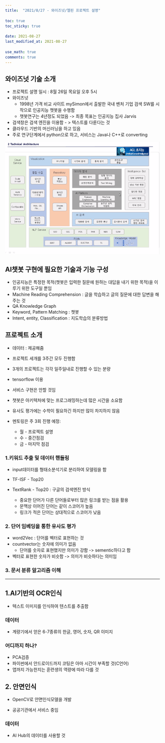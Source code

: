 ```yaml
---
title:  "2021/8/27 - 와이즈넛/엘핀 프로젝트 설명"

toc: true
toc_sticky: true

date: 2021-08-27
last_modified_at: 2021-08-27

use_math: true
comments: true
---
```




## 와이즈넛 기술 소개

- 프로젝트 설명 일시 : 8월 26일 목요일 오후 5시
- 와이즈넛  
  -  1998년 가격 비교 사이트 mySimon에서 출발한 국내 벤처 기업
     검색 SW를 시작으로 인공지능 챗봇을 수행함
  -  챗봇연구는 4년정도 되었음 -> 최종 목표는 인공지능 집사 Jarvis
- 검색창은 검색 엔진을 이용함 - > 텍스트를 다룬다는 것
- 클라우드 기반의 머신러닝을 하고 있음
- 주로 연구단계에서 python으로 하고, 서비스는 Java나 C++로 converting

![49_K-Digital_Training_Project_1](\assets\images\49_K-Digital_Training_Project_1.png)




## AI챗봇 구현에 필요한 기술과 기능 구성
- 인공지능은 특정한 목적(챗봇은 입력한 질문에 원하는 대답을 내기 위한 목적)을 이루기 위한 도구일 뿐임
- Machine Reading Comprehension : 글을 학습하고 글의 질문에 대한 답변을 해주는 것
- QA Knowledge Graph
- Keyword, Pattern Matching : 챗봇
- Intent, entity, Classification : 지도학습의 분류방법



## 프로젝트 소개

- 데이터 : 제공해줌
- 프로젝트 세개를 3주간 모두 진행함
- 3개의 프로젝트는 각각 일주일내로 진행할 수 있는 분량

- tensorflow 이용
- 서비스 구현은 안할 것임
- 챗봇은 아키텍처에 맞는 프로그래밍하는데 많은 시간을 소요함
- 유사도 평가에는 수학이 필요하긴 하지만 많이 차지하지 않음
- 멘토링은 주 3회 진행 예정: 
  - 월 - 프로젝트 설명
  - 수 - 중간점검
  - 금 - 마지막 점검



### 1.키워드 추출 및 데이터 핸들링

- input데이터를 형태소분석기로 분리하여 모델링을 함 

- TF-ISF - Top20

- TextRank - Top20 : 구글의 검색엔진 방식

	- 중요한 단어가 다른 단어들로부터 많은 링크를 받는 점을 활용
	- 문맥상 이어진 단어는 같이 스코어가 높음
	- 링크가 적은 단어는 상대적으로 스코어가 낮음



### 2. 단어 임베딩을 통한 유사도 평가

- word2Vec : 단어를 벡터로 표현하는 것
- countvector는 숫자에 의미가 없음
  - 단어를 숫자로 표현했지만 의미가 강함 -> sementic하다고 함
- 벡터로 표현한 숫자가 비슷함 -> 의미가 비슷하다는 의미임



### 3. 문서 분류 알고리즘 이해






---

## 1.AI기반의 OCR인식

-  텍스트 이미지를 인식하여 텐스트를 추출함



### 데이터

- 계량기에서 얻은  6-7종류의 한글, 영어, 숫자, QR 이미지



### 어디까지 하나?

- PCA검증
- 파이썬에서 안드로이드까지 코팅은 아마 시간이 부족할 것(C언어)
- 앱까지 가능한지는 훈련생의 역량에 따라 다를 것



## 2. 안면인식

- OpenCV로 안면인식모델을 개발

- 공공기관에서 서비스 중임



### 데이터

- AI Hub의 데이터를 사용할 것



